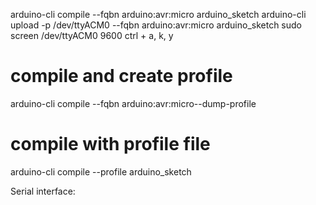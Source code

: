 arduino-cli compile --fqbn arduino:avr:micro arduino_sketch
arduino-cli upload -p /dev/ttyACM0 --fqbn arduino:avr:micro arduino_sketch
sudo screen /dev/ttyACM0 9600
ctrl + a, k, y

# compile and create profile 
arduino-cli compile --fqbn arduino:avr:micro--dump-profile

# compile with profile file
arduino-cli compile --profile arduino_sketch

Serial interface:
